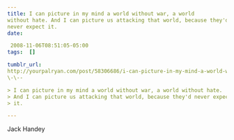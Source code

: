 ```yaml
---
title: I can picture in my mind a world without war, a world
without hate. And I can picture us attacking that world, because they'd
never expect it.
date:

 2008-11-06T08:51:05-05:00 
tags:  []

tumblr_url:
http://yourpalryan.com/post/58306686/i-can-picture-in-my-mind-a-world-without-war-a
\-\--

> I can picture in my mind a world without war, a world without hate.
> And I can picture us attacking that world, because they'd never expect
> it.

---
```

Jack Handey
